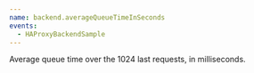 ```yaml
---
name: backend.averageQueueTimeInSeconds
events:
  - HAProxyBackendSample
---
```


Average queue time over the 1024 last requests, in milliseconds.